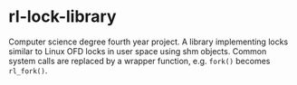# rl-lock-library

Computer science degree fourth year project. A library implementing locks similar to Linux OFD locks in user space using shm objects. Common system calls are replaced by a wrapper function, e.g. `fork()` becomes `rl_fork()`.

